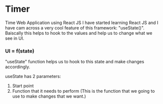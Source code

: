 # Timer
Time Web Application using React JS
I have started learning React JS and I have cam across a very cool feature of this framework: "useState()". Baiscally this helps to hook to the values and help us to change 
what we see in UI.
<br/>
<h3>UI = f(state)</h3>
"useState" function helps us to hook to this state and make changes accordingly.

useState has 2 parameters:
1. Start point
2. Function that it needs to perform (This is the function that we going to use to make changes that we want.)
